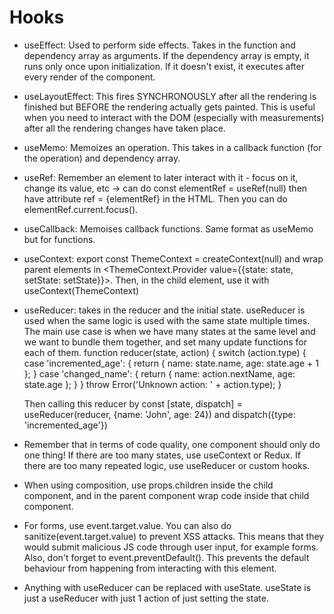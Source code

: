 # Hooks

- useEffect: Used to perform side effects. Takes in the function and dependency array as arguments. If the dependency array is empty, it runs only once upon initialization. If it doesn't exist, it executes after every render of the component.
- useLayoutEffect: This fires SYNCHRONOUSLY after all the rendering is finished but BEFORE the rendering actually gets painted. This is useful when you need to interact with the DOM (especially with measurements) after all the rendering changes have taken place.
- useMemo: Memoizes an operation. This takes in a callback function (for the operation) and dependency array.
- useRef: Remember an element to later interact with it - focus on it, change its value, etc -> can do const elementRef = useRef(null) then have attribute ref = {elementRef} in the HTML. Then you can do elementRef.current.focus().
- useCallback: Memoises callback functions. Same format as useMemo but for functions.
- useContext: export const ThemeContext = createContext(null) and wrap parent elements in <ThemeContext.Provider value={{state: state, setState: setState}}>. Then, in the child element, use it with useContext(ThemeContext)
- useReducer: takes in the reducer and the initial state. useReducer is used when the same logic is used with the same state multiple times. The main use case is when we have many states at the same level and we want to bundle them together, and set many update functions for each of them.
  function reducer(state, action) {
  switch (action.type) {
  case 'incremented_age': {
  return {
  name: state.name,
  age: state.age + 1
  };
  }
  case 'changed_name': {
  return {
  name: action.nextName,
  age: state.age
  };
  }
  }
  throw Error('Unknown action: ' + action.type);
  }

  Then calling this reducer by const [state, dispatch] = useReducer(reducer, {name: 'John', age: 24}) and dispatch({type: 'incremented_age'})

- Remember that in terms of code quality, one component should only do one thing! If there are too many states, use useContext or Redux. If there are too many repeated logic, use useReducer or custom hooks.
- When using composition, use props.children inside the child component, and in the parent component wrap code inside that child component.
- For forms, use event.target.value. You can also do sanitize(event.target.value) to prevent XSS attacks. This means that they would submit malicious JS code through user input, for example forms. Also, don't forget to event.preventDefault(). This prevents the default behaviour from happening from interacting with this element.
- Anything with useReducer can be replaced with useState. useState is just a useReducer with just 1 action of just setting the state.
